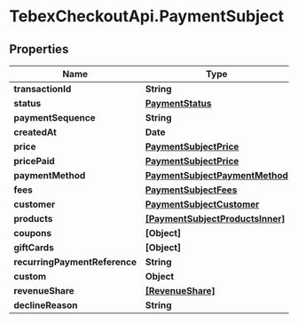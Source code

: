 # TebexCheckoutApi.PaymentSubject

## Properties

Name | Type | Description | Notes
------------ | ------------- | ------------- | -------------
**transactionId** | **String** |  | [optional] 
**status** | [**PaymentStatus**](PaymentStatus.md) |  | [optional] 
**paymentSequence** | **String** |  | [optional] 
**createdAt** | **Date** |  | [optional] 
**price** | [**PaymentSubjectPrice**](PaymentSubjectPrice.md) |  | [optional] 
**pricePaid** | [**PaymentSubjectPrice**](PaymentSubjectPrice.md) |  | [optional] 
**paymentMethod** | [**PaymentSubjectPaymentMethod**](PaymentSubjectPaymentMethod.md) |  | [optional] 
**fees** | [**PaymentSubjectFees**](PaymentSubjectFees.md) |  | [optional] 
**customer** | [**PaymentSubjectCustomer**](PaymentSubjectCustomer.md) |  | [optional] 
**products** | [**[PaymentSubjectProductsInner]**](PaymentSubjectProductsInner.md) |  | [optional] 
**coupons** | **[Object]** |  | [optional] 
**giftCards** | **[Object]** |  | [optional] 
**recurringPaymentReference** | **String** |  | [optional] 
**custom** | **Object** |  | [optional] 
**revenueShare** | [**[RevenueShare]**](RevenueShare.md) |  | [optional] 
**declineReason** | **String** |  | [optional] 


